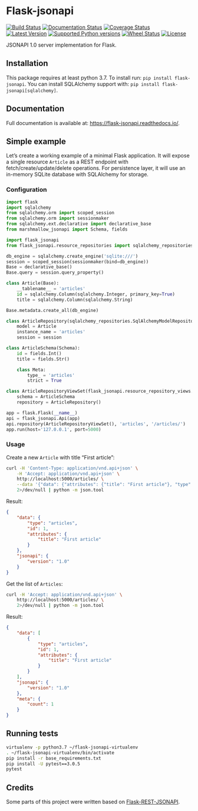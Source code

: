 # Flask-jsonapi
[![Build Status](https://travis-ci.org/socialwifi/flask-jsonapi.svg?branch=master)](https://travis-ci.org/socialwifi/flask-jsonapi)
[![Documentation Status](https://readthedocs.org/projects/flask-jsonapi/badge/?version=latest)](http://flask-jsonapi.readthedocs.io/en/latest/?badge=latest)
[![Coverage Status](https://coveralls.io/repos/github/socialwifi/flask-jsonapi/badge.svg)](https://coveralls.io/github/socialwifi/flask-jsonapi)
[![Latest Version](https://img.shields.io/pypi/v/flask-jsonapi.svg)](https://pypi.python.org/pypi/flask-jsonapi/)
[![Supported Python versions](https://img.shields.io/pypi/pyversions/flask-jsonapi.svg)](https://pypi.python.org/pypi/flask-jsonapi/)
[![Wheel Status](https://img.shields.io/pypi/wheel/flask-jsonapi.svg)](https://pypi.python.org/pypi/flask-jsonapi/)
[![License](https://img.shields.io/pypi/l/flask-jsonapi.svg)](https://github.com/socialwifi/flask-jsonapi/blob/master/LICENSE)

JSONAPI 1.0 server implementation for Flask.

## Installation

This package requires at least python 3.7. To install run: `pip install flask-jsonapi`. You can install SQLAlchemy support
with: `pip install flask-jsonapi[sqlalchemy]`.

## Documentation

Full documentation is available at: https://flask-jsonapi.readthedocs.io/.

## Simple example

Let’s create a working example of a minimal Flask application. It will expose a single resource `Article` as a REST 
endpoint with fetch/create/update/delete operations. For persistence layer, it will use an in-memory SQLite database 
with SQLAlchemy for storage.

### Configuration

```python
import flask
import sqlalchemy
from sqlalchemy.orm import scoped_session
from sqlalchemy.orm import sessionmaker
from sqlalchemy.ext.declarative import declarative_base
from marshmallow_jsonapi import Schema, fields

import flask_jsonapi
from flask_jsonapi.resource_repositories import sqlalchemy_repositories

db_engine = sqlalchemy.create_engine('sqlite:///')
session = scoped_session(sessionmaker(bind=db_engine))
Base = declarative_base()
Base.query = session.query_property()

class Article(Base):
    __tablename__ = 'articles'
    id = sqlalchemy.Column(sqlalchemy.Integer, primary_key=True)
    title = sqlalchemy.Column(sqlalchemy.String)

Base.metadata.create_all(db_engine)

class ArticleRepository(sqlalchemy_repositories.SqlAlchemyModelRepository):
    model = Article
    instance_name = 'articles'
    session = session

class ArticleSchema(Schema):
    id = fields.Int()
    title = fields.Str()

    class Meta:
        type_ = 'articles'
        strict = True

class ArticleRepositoryViewSet(flask_jsonapi.resource_repository_views.ResourceRepositoryViewSet):
    schema = ArticleSchema
    repository = ArticleRepository()

app = flask.Flask(__name__)
api = flask_jsonapi.Api(app)
api.repository(ArticleRepositoryViewSet(), 'articles', '/articles/')
app.run(host='127.0.0.1', port=5000)
```

### Usage

Create a new `Article` with title “First article”:
```bash
curl -H 'Content-Type: application/vnd.api+json' \
    -H 'Accept: application/vnd.api+json' \
    http://localhost:5000/articles/ \
    --data '{"data": {"attributes": {"title": "First article"}, "type": "articles"}}' \
    2>/dev/null | python -m json.tool
```

Result:
```json
{
    "data": {
        "type": "articles",
        "id": 1,
        "attributes": {
            "title": "First article"
        }
    },
    "jsonapi": {
        "version": "1.0"
    }
}
```

Get the list of `Articles`:
```bash
curl -H 'Accept: application/vnd.api+json' \
    http://localhost:5000/articles/ \
    2>/dev/null | python -m json.tool
```

Result:
```json
{
    "data": [
        {
            "type": "articles",
            "id": 1,
            "attributes": {
                "title": "First article"
            }
        }
    ],
    "jsonapi": {
        "version": "1.0"
    },
    "meta": {
        "count": 1
    }
}
```

## Running tests

```bash
virtualenv -p python3.7 ~/flask-jsonapi-virtualenv
. ~/flask-jsonapi-virtualenv/bin/activate
pip install -r base_requirements.txt
pip install -U pytest==3.0.5
pytest
```

## Credits

Some parts of this project were written based on [Flask-REST-JSONAPI](https://github.com/miLibris/flask-rest-jsonapi).
